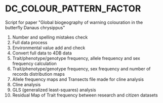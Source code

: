# DC_COLOUR_PATTERN_FACTOR
Script for paper "Global biogeography of warning colouration in the butterfly Danaus chrysippus"

1. Number and spelling mistakes check
2. Full data process 
3. Environmental value add and check
4. Convert full data to 4DB data
5. Trait/phenotype/genotype frequency, allele frequency and sex frequency calculation
6. Trait/phenotype/genotype frequency, sex frequency and number of records distribution maps
7. Allele frequency maps and Transects file made for cline analysis
8. Cline analysis
9. GLS (generalized least-squares) analysis
10. Residual Map of Trait frequency between research and citizen datasets
